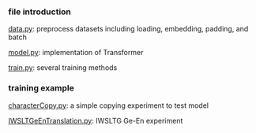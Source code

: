 ### file introduction

[data.py](data.py): preprocess datasets including loading, embedding, padding, and batch

[model.py](model.py): implementation of Transformer 

[train.py](train.py): several training methods

### training example

[characterCopy.py](characterCopy.py): a simple copying experiment to test model 

[IWSLTGeEnTranslation.py](IWSLTGeEnTranslation.py): IWSLTG Ge-En experiment
